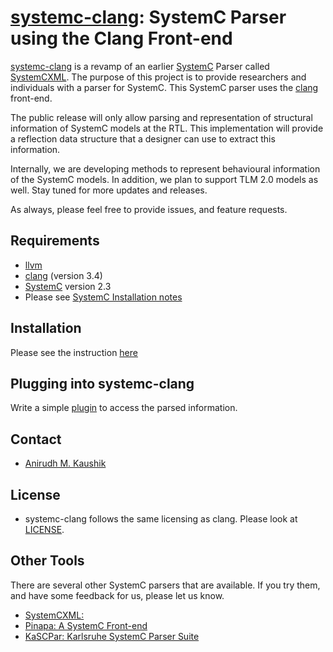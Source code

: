 [systemc-clang](http://github.com/anikau31/systemc-clang): SystemC Parser using the Clang Front-end
================================================================================================

[systemc-clang](https://github.com/anikau31/systemc-clang) is a revamp of an earlier [SystemC](http://systemc.org) Parser called [SystemCXML](http://systemcxml.sourceforge.net/).  The purpose of this project is to provide researchers and individuals with a parser for SystemC. This SystemC parser uses the [clang](http://clang.llvm.org) front-end. 

The public release will only allow parsing and representation of structural information of SystemC models at the RTL.  This implementation will provide a reflection data structure that a designer can use to extract this information. 

Internally, we are developing methods to represent behavioural information of the SystemC models.  In addition, we plan to support TLM 2.0 models as well.  Stay tuned for more updates and releases. 

As always, please feel free to provide issues, and feature requests.

Requirements
------------



* [llvm](http://llvm.org) 
* [clang](http://clang.llvm.org) (version 3.4)
* [SystemC](http://systemc.org) version 2.3
* Please see [SystemC Installation notes](https://github.com/anikau31/systemc-clang/blob/master/doc/systemc-install.mkd)

Installation
------------
Please see the instruction [here](https://github.com/anikau31/systemc-clang/blob/master/INSTALL.mkd)

Plugging into systemc-clang
---------------------------
Write a simple [plugin](https://github.com/anikau31/systemc-clang/blob/master/doc/plugins.mkd) to access the parsed information. 

Contact
-------
* [Anirudh M. Kaushik](https://ece.uwaterloo.ca/~anikau31/uwhtml/team/anirudh-kaushik/)

License
--------
* systemc-clang follows the same licensing as clang.  Please look at [LICENSE]( https://github.com/anikau31/systemc-clang/master/master/LICENSE.mkd).

Other Tools
------------

There are several other SystemC parsers that are available.  If you try them, and have some feedback for us, please let us know. 
* [SystemCXML:](http://systemcxml.sourceforge.net/)
* [Pinapa: A SystemC Front-end](http://greensocs.sourceforge.net/pinapa/)
* [KaSCPar: Karlsruhe SystemC Parser Suite](http://www.fzi.de/index.php/de/component/content/article/238-ispe-sim/4350-sim-tools-kascpar-examples)
